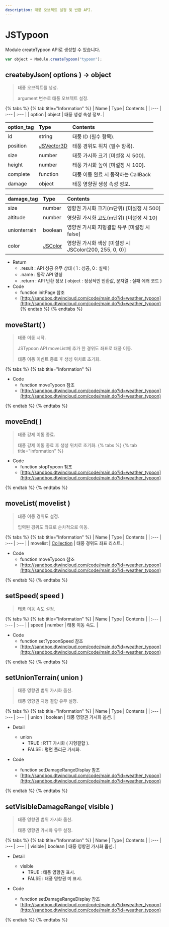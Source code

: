 ```yaml
---
description: 태풍 오브젝트 설정 및 반환 API.
---
```


# JSTypoon

Module createTypoon API로 생성할 수 있습니다.

```javascript
var object = Module.createTypoon("typoon");
```

## createbyJson\( options \) → object

> 태풍 오브젝트를 생성.
>
> argument 변수로 태풍 오브젝트 설정.

{% tabs %}
{% tab title="Information" %}
| Name | Type | Contents |
| :--- | :--- | :--- |
| option | object | 태풍 생성 속성 정보. |

| option\_tag | Type | Contents |
| :--- | :--- | :--- |
| id | string | 태풍 ID \(필수 항목\). |
| position | [JSVector3D](../core/jsvector3d.md) | 태풍 경위도 위치 \(필수 항목\). |
| size | number | 태풍 가시화 크기 \[미설정 시 500\]. |
| height | number | 태풍 가시화 높이 \[미설정 시 100\]. |
| complete | function | 태풍 이동 완료 시 동작하는 CallBack |
| damage | object | 태풍 영향권 생성 속성 정보. |

| damage\_tag | Type | Contents |
| :--- | :--- | :--- |
| size | number | 영향권 가시화 크기(m단위) \[미설정 시 500\] |
| altitude | number | 영향권 가시화 고도(m단위) \[미설정 시 10\] |
| unionterrain | boolean | 영향권 가시화 지형결합 유무 \[미설정 시 false\] |
| color | [JSColor](../core/jscolor.md) | 영향권 가시화 색상 \[미설정 시 JSColor\(200, 255, 0, 0\)\]|

* Return
  * .result : API 성공 유무 상태 \( 1 : 성공,  0 : 실패 \)
  * .name : 동작 API 명칭
  * .return : API 반환 정보 \( object : 정상적인 반환값, 문자열 : 실패 에러 코드 \)
* Code
  * function initPage 참조
  * [http://sandbox.dtwincloud.com/code/main.do?id=weather_typoon](http://sandbox.dtwincloud.com/code/main.do?id=weather_typoon)
{% endtab %}
{% endtabs %}

## moveStart\( \)

> 태풍 이동 시작.
>
> JSTypoon API moveList에 추가 한 경위도 좌표로 태풍 이동.
>
> 태풍 이동 이벤트 종료 후 생성 위치로 초기화.

{% tabs %}
{% tab title="Information" %}

* Code
  * function moveTypoon 참조
  * [http://sandbox.dtwincloud.com/code/main.do?id=weather_typoon](http://sandbox.dtwincloud.com/code/main.do?id=weather_typoon)

{% endtab %}
{% endtabs %}

## moveEnd\( \)

> 태풍 강제 이동 종료.
>
> 태풍 강제 이동 종료 후 생성 위치로 초기화.
{% tabs %}
{% tab title="Information" %}

* Code
  * function stopTypoon 참조
  * [http://sandbox.dtwincloud.com/code/main.do?id=weather_typoon](http://sandbox.dtwincloud.com/code/main.do?id=weather_typoon)

{% endtab %}
{% endtabs %}

## moveList\( movelist \)

> 태풍 이동 경위도 설정.
>
> 입력된 경위도 좌표로 순차적으로 이동.

{% tabs %}
{% tab title="Information" %}
| Name | Type | Contents |
| :--- | :--- | :--- |
| movelist | [Collection](../core/collection.md) | 태풍 경위도 좌표 리스트. |

* Code
  * function moveTypoon 참조
  * [http://sandbox.dtwincloud.com/code/main.do?id=weather_typoon](http://sandbox.dtwincloud.com/code/main.do?id=weather_typoon)

{% endtab %}
{% endtabs %}

## setSpeed\( speed \)

> 태풍 이동 속도 설정.

{% tabs %}
{% tab title="Information" %}
| Name | Type | Contents |
| :--- | :--- | :--- |
| speed | number | 태풍 이동 속도. |

* Code
  * function setTypoonSpeed 참조
  * [http://sandbox.dtwincloud.com/code/main.do?id=weather_typoon](http://sandbox.dtwincloud.com/code/main.do?id=weather_typoon)

{% endtab %}
{% endtabs %}

## setUnionTerrain\( union \)

> 태풍 영향권 범위 가시화 옵션.
>
> 태풍 영향권 지형 결합 유무 설정.

{% tabs %}
{% tab title="Information" %}
| Name | Type | Contents |
| :--- | :--- | :--- |
| union | boolean | 태풍 영향권 가시화 옵션. |

* Detail
  * union
    * TRUE : RTT 가시화 \( 지형결합 \).
    * FALSE : 평면 폴리곤 가시화.

* Code
  * function setDamageRangeDisplay 참조
  * [http://sandbox.dtwincloud.com/code/main.do?id=weather_typoon](http://sandbox.dtwincloud.com/code/main.do?id=weather_typoon)

{% endtab %}
{% endtabs %}

## setVisibleDamageRange\( visible \)

> 태풍 영향권 범위 가시화 옵션.
>
> 태풍 영향권 가시화 유무 설정.

{% tabs %}
{% tab title="Information" %}
| Name | Type | Contents |
| :--- | :--- | :--- |
| visible | boolean | 태풍 영향권 가시화 옵션. |

* Detail
  * visible
    * TRUE : 태풍 영향권 표시.
    * FALSE : 태풍 영향권 미 표시.

* Code
  * function setDamageRangeDisplay 참조
  * [http://sandbox.dtwincloud.com/code/main.do?id=weather_typoon](http://sandbox.dtwincloud.com/code/main.do?id=weather_typoon)

{% endtab %}
{% endtabs %}